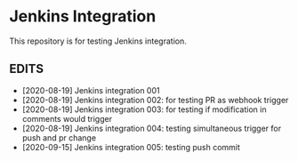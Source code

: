 # Jenkins Integration

This repository is for testing Jenkins integration.

## EDITS

* [2020-08-19] Jenkins integration 001
* [2020-08-19] Jenkins integration 002: for testing PR as webhook trigger
* [2020-08-19] Jenkins integration 003: for testing if modification in comments would trigger
* [2020-08-19] Jenkins integration 004: testing simultaneous trigger for push and pr change 
* [2020-09-15] Jenkins integration 005: testing push commit
